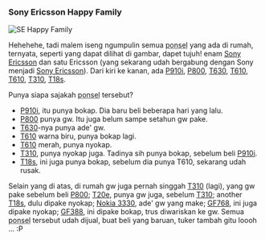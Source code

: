 ### Sony Ericsson Happy Family

![SE Happy Family](http://aldi.kriwil.com/wp-content/images/01-se-fam.jpg "SE Happy Family")

Hehehehe, tadi malem iseng ngumpulin semua <abbr title="telepon selular">ponsel</abbr> yang ada di rumah, 
ternyata, seperti yang dapat dilihat di gambar, dapet tujuh! enam [Sony Ericsson][] dan
satu Ericsson (yang sekarang udah bergabung dengan Sony menjadi [Sony Ericsson][]).
Dari kiri ke kanan, ada [P910i][], [P800][], [T630][], [T610][], [T610][], [T310][], [T18s][].

Punya siapa sajakah <abbr title="telepon selular">ponsel</abbr> tersebut?

- [P910i][], itu punya bokap. Dia baru beli beberapa hari yang lalu.
- [P800][] punya gw. Itu juga belum sampe setahun gw pake.
- [T630][]-nya punya ade' gw.
- [T610][] warna biru, punya bokap lagi.
- [T610][] merah, punya nyokap.
- [T310][], punya nyokap juga. Tadinya sih punya bokap, sebelum beli [P910i][].
- [T18s][], ini juga punya bokap, sebelum dia punya T610, sekarang udah rusak.

Selain yang di atas, di rumah gw juga pernah singgah [T310][] (lagi), yang gw pake sebelum beli [P800][];
[T20e][], punya gw juga, sebelum [T310][]; another [T18s][], dulu dipake nyokap; [Nokia 3330][], ade' gw yang make;
[GF768][], ini juga dipake nyokap; [GF388][], ini dipake bokap, trus diwariskan ke gw.
Semua <abbr title="telepon selular">ponsel</abbr> tersebut
udah dijual, buat beli yang baruan, tuker tambah gitu loooh ... :P

[Sony Ericsson]: http://www.sonyericsson.com
[P910i]: http://www.sonyericsson.com/spg.jsp?cc=id&lc=id&ver=4000&template=pp1_loader&php=php1_10183&zone=pp&lm=pp1&pid=10183
[T610]: http://www.sonyericsson.com/spg.jsp?cc=id&lc=id&ver=4000&template=pp1_1_1&zone=pp&lm=pp1&pid=10055
[T630]: http://www.sonyericsson.com/spg.jsp?cc=id&lc=id&ver=4000&template=pp1_1_1&zone=pp&lm=pp1&pid=10117
[T310]: http://www.gsmarena.com/sony_ericsson_t310-404.php
[P800]: http://www.gsmarena.com/sony_ericsson_p800-326.php
[T18s]: http://www.gsmarena.com/ericsson_t18s-116.php
[GF388]: http://www.gsmarena.com/ericsson_gf_388-104.php
[GF768]: http://www.gsmarena.com/ericsson_gf_768-107.php
[T20e]: http://www.gsmarena.com/ericsson_t20e-251.php
[Nokia 3330]: http://www.gsmarena.com/nokia_3330-239.php

<!-- {"time": "2005-04-16 07:25:03", "title": "Sony Ericsson Happy Family"} -->
